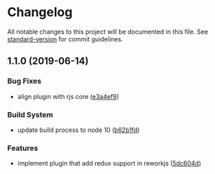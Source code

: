 # Changelog

All notable changes to this project will be documented in this file. See [standard-version](https://github.com/conventional-changelog/standard-version) for commit guidelines.

## 1.1.0 (2019-06-14)


### Bug Fixes

* align plugin with rjs core ([e3a4ef9](https://github.com/reworkjs/redux-adapter/commit/e3a4ef9))


### Build System

* update build process to node 10 ([b62b1fd](https://github.com/reworkjs/redux-adapter/commit/b62b1fd))


### Features

* implement plugin that add redux support in reworkjs ([5dc604d](https://github.com/reworkjs/redux-adapter/commit/5dc604d))
